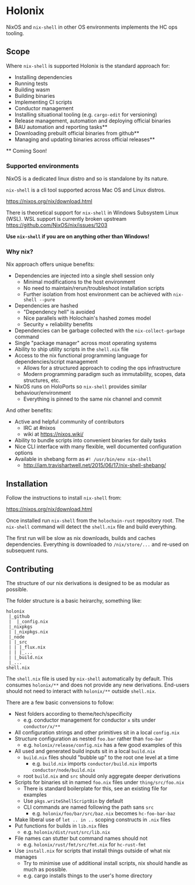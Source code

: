 # Holonix

NixOS and `nix-shell` in other OS environments implements the HC ops tooling.

## Scope

Where `nix-shell` is supported Holonix is the standard approach for:

- Installing dependencies
- Running tests
- Building wasm
- Building binaries
- Implementing CI scripts
- Conductor management
- Installing situational tooling (e.g. `cargo-edit` for versioning)
- Release management, automation and deploying official binaries
- BAU automation and reporting tasks**
- Downloading prebuilt official binaries from github**
- Managing and updating binaries across official releases**

** Coming Soon!

### Supported environments

NixOS is a dedicated linux distro and so is standalone by its nature.

`nix-shell` is a cli tool supported across Mac OS and Linux distros.

https://nixos.org/nix/download.html

There is theoretical support for `nix-shell` in Windows Subsystem Linux (WSL).
WSL support is currently broken upstream https://github.com/NixOS/nix/issues/1203

**Use `nix-shell` if you are on anything other than Windows!**

### Why nix?

Nix approach offers unique benefits:

- Dependencies are injected into a single shell session only
  - Minimal modifications to the host environment
  - No need to maintain/rerun/troubleshoot installation scripts
  - Further isolation from host environment can be achieved with `nix-shell --pure`
- Dependencies are hashed
  - "Dependency hell" is avoided
  - Nice parallels with Holochain's hashed zomes model
  - Security + reliability benefits
- Dependencies can be garbage collected with the `nix-collect-garbage` command
- Single "package manager" across most operating systems
- Ability to ship utility scripts in the `shell.nix` file
- Access to the nix functional programming language for dependencies/script management
  - Allows for a structured approach to coding the ops infrastructure
  - Modern programming paradigm such as immutability, scopes, data structures, etc.
- NixOS runs on HoloPorts so `nix-shell` provides similar behaviour/environment
  - Everything is pinned to the same nix channel and commit

And other benefits:

- Active and helpful community of contributors
  - IRC at #nixos
  - wiki at https://nixos.wiki/
- Ability to bundle scripts into convenient binaries for daily tasks
- Nice CLI interface with many flexible, well documented configuration options
- Available in shebang form as `#! /usr/bin/env nix-shell`
  - http://iam.travishartwell.net/2015/06/17/nix-shell-shebang/

## Installation

Follow the instructions to install `nix-shell` from:

https://nixos.org/nix/download.html

Once installed run `nix-shell` from the `holochain-rust` repository root.
The `nix-shell` command will detect the `shell.nix` file and build everything.

The first run will be slow as nix downloads, builds and caches dependencies.
Everything is downloaded to `/nix/store/...` and re-used on subsequent runs.

## Contributing

The structure of our nix derivations is designed to be as modular as possible.

The folder structure is a basic heirarchy, something like:

```
holonix
 |_github
 |  |_config.nix
 |_nixpkgs
 | |_nixpkgs.nix
 |_node
 | |_src
 | | |_flux.nix
 | | |_...
 | |_build.nix
 |_...
shell.nix
```

The `shell.nix` file is used by `nix-shell` automatically by default.
This consumes `holonix/**` and does not provide any new derivations.
End-users should not need to interact with `holonix/**` outside `shell.nix`.

There are a few basic convensions to follow:

- Nest folders according to theme/tech/specificity
  - e.g. conductor management for conductor `x` sits under `conductor/x/**`
- All configuration strings and other primitives sit in a local `config.nix`
- Structure configuration as nested `foo.bar` rather than `foo-bar`
  - e.g. `holonix/release/config.nix` has a few good examples of this
- All used and generated build inputs sit in a local `build.nix`
  - `build.nix` files should "bubble up" to the root one level at a time
    - e.g. `build.nix` imports `conductor/build.nix` imports `conductor/node/build.nix`
  - root `build.nix` and `src` should only aggregate deeper derivations
- Scripts for binaries sit in named `foo.nix` files under `thing/src/foo.nix`
  - There is standard boilerplate for this, see an existing file for examples
  - Use `pkgs.writeShellScriptBin` by default
  - CLI commands are named following the path sans `src`
    - e.g. `holonix/foo/bar/src/baz.nix` becomes `hc-foo-bar-baz`
- Make liberal use of `let .. in ..` scoping constructs in `.nix` files
- Put functions for builds in `lib.nix` files
  - e.g. `holonix/dist/rust/src/lib.nix`
- File names can stutter but command names should not
  - e.g. `holonix/rust/fmt/src/fmt.nix` for `hc-rust-fmt`
- Use `install.nix` for scripts that install things outside of what nix manages
  - Try to minimise use of additional install scripts, nix should handle as
    much as possible.
  - e.g. cargo installs things to the user's home directory
